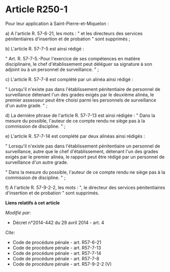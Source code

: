 # Article R250-1

Pour leur application à Saint-Pierre-et-Miquelon : 

a) A l'article R. 57-6-21, les mots : " et les directeurs des services pénitentiaires d'insertion et de probation " sont
supprimés ; 

b) L'article R. 57-7-5 est ainsi rédigé : 

" Art. R. 57-7-5.-Pour l'exercice de ses compétences en matière disciplinaire, le chef d'établissement peut déléguer sa
signature à son adjoint ou à un personnel de surveillance. " ; 

c) L'article R. 57-7-8 est complété par un alinéa ainsi rédigé : 

" Lorsqu'il n'existe pas dans l'établissement pénitentiaire de personnel de surveillance détenant l'un des grades exigés par
le deuxième alinéa, le premier assesseur peut être choisi parmi les personnels de surveillance d'un autre grade. " ; 

d) La dernière phrase de l'article R. 57-7-13 est ainsi rédigée : " Dans la mesure du possible, l'auteur de ce compte rendu
ne siège pas à la commission de discipline. " ; 

e) L'article R. 57-7-14 est complété par deux alinéas ainsi rédigés : 

" Lorsqu'il n'existe pas dans l'établissement pénitentiaire un personnel de surveillance, autre que le chef d'établissement,
détenant l'un des grades exigés par le premier alinéa, le rapport peut être rédigé par un personnel de surveillance d'un
autre grade. 

" Dans la mesure du possible, l'auteur de ce compte rendu ne siège pas à la commission de discipline. " ; 

f) A l'article R. 57-9-2-2, les mots : ", le directeur des services pénitentiaires d'insertion et de probation " sont
supprimés.

**Liens relatifs à cet article**

_Modifié par_:

  - Décret n°2014-442 du 29 avril 2014 - art. 4

_Cite_:

  - Code de procédure pénale - art. R57-6-21
  - Code de procédure pénale - art. R57-7-13
  - Code de procédure pénale - art. R57-7-14
  - Code de procédure pénale - art. R57-7-8
  - Code de procédure pénale - art. R57-9-2-2 (V)
